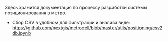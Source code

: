 
Здесь хранится документация по процессу разработки системы позиционирования в метро.


 * Сбор CSV в удобном для фильтрации и анализа виде: https://github.com/nextgis/metrocell/blob/master/utils/positioning/csv2db.ipynb